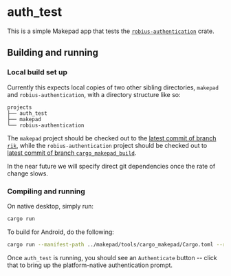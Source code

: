 # auth_test

This is a simple Makepad app that tests the [`robius-authentication`](https://github.com/project-robius/robius-authentication) crate.

## Building and running

### Local build set up
Currently this expects local copies of two other sibling directories, `makepad` and `robius-authentication`, with a directory structure like so:
```
projects
├── auth_test
├── makepad
└── robius-authentication
```

The `makepad` project should be checked out to the [latest commit of branch `rik`](https://github.com/makepad/makepad/tree/rik),
while the `robius-authentication` project should be checked out to [latest commit of branch `cargo_makepad_build`](https://github.com/project-robius/robius-authentication/tree/cargo_makepad_build).

In the near future we will specify direct git dependencies once the rate of change slows.

### Compiling and running
On native desktop, simply run:
```sh
cargo run
```

To build for Android, do the following:
```sh
cargo run --manifest-path ../makepad/tools/cargo_makepad/Cargo.toml --release -- android run -p auth_test --release
```

Once `auth_test` is running, you should see an `Authenticate` button -- click that to bring up the platform-native authentication prompt.
